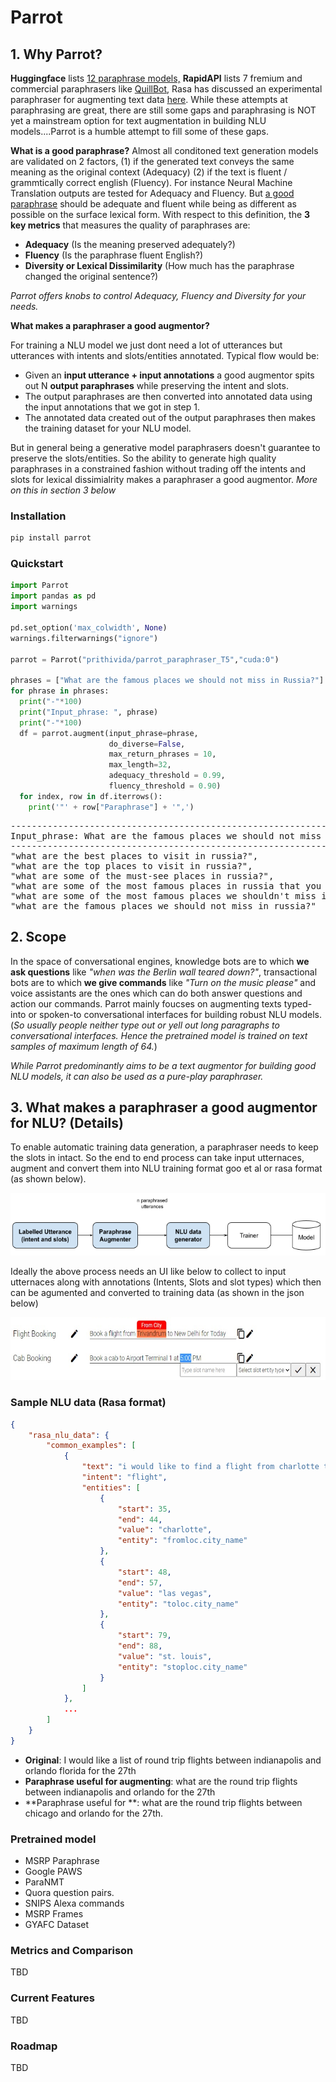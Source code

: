 

# Parrot


## 1. Why Parrot?
**Huggingface** lists [12 paraphrase models,](https://huggingface.co/models?pipeline_tag=text2text-generation&search=paraphrase)  **RapidAPI** lists 7 fremium and commercial paraphrasers like [QuillBot](https://rapidapi.com/search/paraphrase?section=apis&page=1), Rasa has discussed an experimental paraphraser for augmenting text data [here](https://forum.rasa.com/t/paraphrasing-for-nlu-data-augmentation-experimental/27744). While these attempts at paraphrasing are great, there are still some gaps and paraphrasing is NOT yet a mainstream option for text augmentation in building NLU models....Parrot is a humble attempt to fill some of these gaps.

**What is a good paraphrase?** Almost all conditoned text generation models are validated  on 2 factors, (1) if the generated text conveys the same meaning as the original context (Adequacy) (2) if the text is fluent / grammtically correct english (Fluency). For instance Neural Machine Translation outputs are tested for Adequacy and Fluency. But [a good paraphrase](https://www.aclweb.org/anthology/D10-1090.pdf) should be adequate and fluent while being as different as possible on the surface lexical form. With respect to this definition, the  **3 key metrics** that measures the quality of paraphrases are:

 - **Adequacy** (Is the meaning preserved adequately?) 
 - **Fluency** (Is the paraphrase fluent English?) 
 - **Diversity or Lexical Dissimilarity** (How much has the paraphrase changed the original sentence?)

*Parrot offers knobs to control Adequacy, Fluency and Diversity for your needs.*

**What makes a paraphraser a good augmentor?**

For training a NLU model we just dont need a lot of utterances but utterances with intents and slots/entities annotated. Typical flow would be:

 - Given an **input utterance  + input annotations** a good augmentor spits out N **output paraphrases** while preserving the intent and slots. 
 - The output paraphrases are then converted into annotated data using the input annotations that we got in step 1.
 - The annotated data created out of the output paraphrases then makes the training dataset for your NLU model.

But in general being a generative model paraphrasers doesn't guarantee to preserve the slots/entities. So the ability to generate high quality paraphrases in a constrained fashion without trading off the intents and slots for lexical dissimialrity makes a paraphraser a good augmentor. *More on this in section 3 below*

### Installation
```python
pip install parrot
```

### Quickstart
```python
import Parrot
import pandas as pd
import warnings

pd.set_option('max_colwidth', None)
warnings.filterwarnings("ignore")

parrot = Parrot("prithivida/parrot_paraphraser_T5","cuda:0")

phrases = ["What are the famous places we should not miss in Russia?"]
for phrase in phrases:
  print("-"*100)
  print("Input_phrase: ", phrase)
  print("-"*100)
  df = parrot.augment(input_phrase=phrase, 
                      do_diverse=False, 
                      max_return_phrases = 10, 
                      max_length=32, 
                      adequacy_threshold = 0.99, 
                      fluency_threshold = 0.90)
  for index, row in df.iterrows():
    print('"' + row["Paraphrase"] + '",')
```

<pre>
-----------------------------------------------------------------------------
Input_phrase: What are the famous places we should not miss in Russia
-----------------------------------------------------------------------------
"what are the best places to visit in russia?",
"what are the top places to visit in russia?",   
"what are some of the must-see places in russia?",   
"what are some of the most famous places in russia that you should not miss",   
"what are some of the most famous places we shouldn't miss in russia?",   
"what are the famous places we should not miss in russia?"   
</pre>

## 2. Scope

In the space of conversational engines, knowledge bots are to which **we ask questions** like *"when was the Berlin wall teared down?"*, transactional bots are to which **we give commands** like *"Turn on the music please"* and voice assistants are the ones which can do both answer questions and action our commands. Parrot mainly foucses on augmenting texts typed-into or spoken-to conversational interfaces for building robust NLU models. (*So usually people neither type out or yell out long paragraphs to conversational interfaces. Hence the pretrained model is trained  on text samples of maximum length of 64.*)

*While Parrot predominantly aims to be a text augmentor for building good NLU models, it can also be used as a pure-play paraphraser.*


## 3. What makes a paraphraser a good augmentor for NLU? (Details)

To enable automatic training data generation, a paraphraser needs to keep the slots in intact. So the end to end process can take input utternaces, augment and convert them into NLU training format goo et al or rasa format (as shown below). 

<img src="./images/NLU Flow.png" alt="" title="" width="600" height="100" /> 

Ideally the above process needs an UI like below to collect to input utternaces along with annotations (Intents, Slots and slot types) which then can be agumented and converted to training data (as shown in the json below)

<img src="./images/Augmentor UI.png" alt="" title="" width="550" height="100" /> 


### Sample NLU data (Rasa format)

```json
{
    "rasa_nlu_data": {
        "common_examples": [
            {
                "text": "i would like to find a flight from charlotte to las vegas that makes a stop in st. louis",
                "intent": "flight",
                "entities": [
                    {
                        "start": 35,
                        "end": 44,
                        "value": "charlotte",
                        "entity": "fromloc.city_name"
                    },
                    {
                        "start": 48,
                        "end": 57,
                        "value": "las vegas",
                        "entity": "toloc.city_name"
                    },
                    {
                        "start": 79,
                        "end": 88,
                        "value": "st. louis",
                        "entity": "stoploc.city_name"
                    }
                ]
            },
            ...
        ]
    }
}
```

 - **Original**:  I would like a list of round trip flights between indianapolis and orlando florida for the 27th
 - **Paraphrase useful for augmenting**: what are the round trip flights between indianapolis and orlando for the 27th
 - **Paraphrase useful for **: what are the round trip flights between chicago and orlando for the 27th.


### Pretrained model

 - MSRP Paraphrase 
 - Google PAWS 
 - ParaNMT 
 - Quora question pairs. 
 - SNIPS Alexa commands
 - MSRP Frames
 - GYAFC Dataset

###  Metrics and Comparison
TBD

### Current Features
TBD

### Roadmap
TBD

